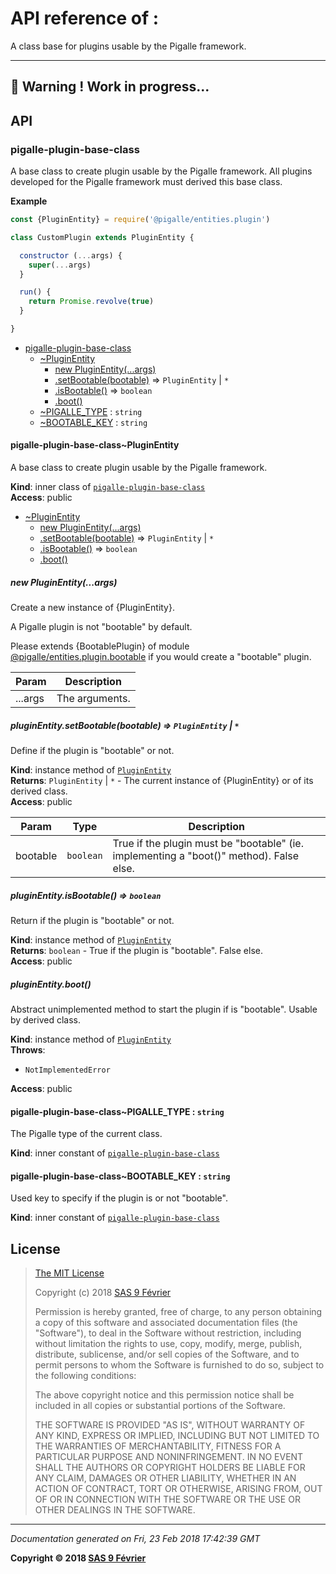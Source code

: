 # API reference of :

A class base for plugins usable by the Pigalle framework.

---
&#x1F34E; **__Warning !__ Work in progress...**
---
## API

<a name="module_pigalle-plugin-base-class"></a>

### pigalle-plugin-base-class
A base class to create plugin usable by the Pigalle framework. All plugins developed for the Pigalle framework must derived this base class.

**Example**  
```js
const {PluginEntity} = require('@pigalle/entities.plugin')

class CustomPlugin extends PluginEntity {

  constructor (...args) {
    super(...args)
  }

  run() {
    return Promise.revolve(true)
  }

}
```

* [pigalle-plugin-base-class](#module_pigalle-plugin-base-class)
    * [~PluginEntity](#module_pigalle-plugin-base-class..PluginEntity)
        * [new PluginEntity(...args)](#new_module_pigalle-plugin-base-class..PluginEntity_new)
        * [.setBootable(bootable)](#module_pigalle-plugin-base-class..PluginEntity+setBootable) ⇒ <code>PluginEntity</code> \| <code>\*</code>
        * [.isBootable()](#module_pigalle-plugin-base-class..PluginEntity+isBootable) ⇒ <code>boolean</code>
        * [.boot()](#module_pigalle-plugin-base-class..PluginEntity+boot)
    * [~PIGALLE_TYPE](#module_pigalle-plugin-base-class..PIGALLE_TYPE) : <code>string</code>
    * [~BOOTABLE_KEY](#module_pigalle-plugin-base-class..BOOTABLE_KEY) : <code>string</code>

<a name="module_pigalle-plugin-base-class..PluginEntity"></a>

#### pigalle-plugin-base-class~PluginEntity
A base class to create plugin usable by the Pigalle framework.

**Kind**: inner class of [<code>pigalle-plugin-base-class</code>](#module_pigalle-plugin-base-class)  
**Access**: public  

* [~PluginEntity](#module_pigalle-plugin-base-class..PluginEntity)
    * [new PluginEntity(...args)](#new_module_pigalle-plugin-base-class..PluginEntity_new)
    * [.setBootable(bootable)](#module_pigalle-plugin-base-class..PluginEntity+setBootable) ⇒ <code>PluginEntity</code> \| <code>\*</code>
    * [.isBootable()](#module_pigalle-plugin-base-class..PluginEntity+isBootable) ⇒ <code>boolean</code>
    * [.boot()](#module_pigalle-plugin-base-class..PluginEntity+boot)

<a name="new_module_pigalle-plugin-base-class..PluginEntity_new"></a>

##### new PluginEntity(...args)
Create a new instance of {PluginEntity}.

A Pigalle plugin is not "bootable" by default.

Please extends {BootablePlugin} of module [@pigalle/entities.plugin.bootable](https://github.com/pigalle-io/pigalle.entities.plugin.bootable)
if you would create a "bootable" plugin.


| Param | Description |
| --- | --- |
| ...args | The arguments. |

<a name="module_pigalle-plugin-base-class..PluginEntity+setBootable"></a>

##### pluginEntity.setBootable(bootable) ⇒ <code>PluginEntity</code> \| <code>\*</code>
Define if the plugin is "bootable" or not.

**Kind**: instance method of [<code>PluginEntity</code>](#module_pigalle-plugin-base-class..PluginEntity)  
**Returns**: <code>PluginEntity</code> \| <code>\*</code> - The current instance of {PluginEntity} or of its derived class.  
**Access**: public  

| Param | Type | Description |
| --- | --- | --- |
| bootable | <code>boolean</code> | True if the plugin must be "bootable" (ie. implementing a "boot()" method). False else. |

<a name="module_pigalle-plugin-base-class..PluginEntity+isBootable"></a>

##### pluginEntity.isBootable() ⇒ <code>boolean</code>
Return if the plugin is "bootable" or not.

**Kind**: instance method of [<code>PluginEntity</code>](#module_pigalle-plugin-base-class..PluginEntity)  
**Returns**: <code>boolean</code> - True if the plugin is "bootable". False else.  
**Access**: public  
<a name="module_pigalle-plugin-base-class..PluginEntity+boot"></a>

##### pluginEntity.boot()
Abstract unimplemented method to start the plugin if is "bootable". Usable by derived class.

**Kind**: instance method of [<code>PluginEntity</code>](#module_pigalle-plugin-base-class..PluginEntity)  
**Throws**:

- <code>NotImplementedError</code> 

**Access**: public  
<a name="module_pigalle-plugin-base-class..PIGALLE_TYPE"></a>

#### pigalle-plugin-base-class~PIGALLE_TYPE : <code>string</code>
The Pigalle type of the current class.

**Kind**: inner constant of [<code>pigalle-plugin-base-class</code>](#module_pigalle-plugin-base-class)  
<a name="module_pigalle-plugin-base-class..BOOTABLE_KEY"></a>

#### pigalle-plugin-base-class~BOOTABLE_KEY : <code>string</code>
Used key to specify if the plugin is or not "bootable".

**Kind**: inner constant of [<code>pigalle-plugin-base-class</code>](#module_pigalle-plugin-base-class)  
## <a name="license"> License

>
> [The MIT License](https://opensource.org/licenses/MIT)
>
> Copyright (c) 2018 [SAS 9 Février](https://9fevrier.com/)
>
> Permission is hereby granted, free of charge, to any person obtaining a copy
> of this software and associated documentation files (the "Software"), to deal
> in the Software without restriction, including without limitation the rights
> to use, copy, modify, merge, publish, distribute, sublicense, and/or sell
> copies of the Software, and to permit persons to whom the Software is
> furnished to do so, subject to the following conditions:
>
> The above copyright notice and this permission notice shall be included in all
> copies or substantial portions of the Software.
>
> THE SOFTWARE IS PROVIDED "AS IS", WITHOUT WARRANTY OF ANY KIND, EXPRESS OR
> IMPLIED, INCLUDING BUT NOT LIMITED TO THE WARRANTIES OF MERCHANTABILITY,
> FITNESS FOR A PARTICULAR PURPOSE AND NONINFRINGEMENT. IN NO EVENT SHALL THE
>AUTHORS OR COPYRIGHT HOLDERS BE LIABLE FOR ANY CLAIM, DAMAGES OR OTHER
> LIABILITY, WHETHER IN AN ACTION OF CONTRACT, TORT OR OTHERWISE, ARISING FROM,
> OUT OF OR IN CONNECTION WITH THE SOFTWARE OR THE USE OR OTHER DEALINGS IN THE
> SOFTWARE.
>

***

_Documentation generated on Fri, 23 Feb 2018 17:42:39 GMT_

**Copyright &copy; 2018 [SAS 9 Février](https://9fevrier.com/)**
